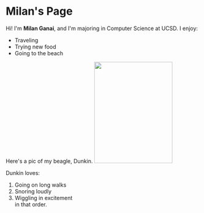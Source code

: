# Milan's Page
Hi! I'm **Milan Ganai**, and I'm majoring in Computer Science at UCSD.
I enjoy:
- Traveling
- Trying new food
- Going to the beach

Here's a pic of my beagle, Dunkin.
<img src="https://user-images.githubusercontent.com/78571306/134789347-2a27f59c-7b0e-43ad-b37b-10777da02e5d.jpg" width="204" height="264">

Dunkin loves:
1. Going on long walks 
2. Snoring loudly
3. Wiggling in excitement \
in that order.

